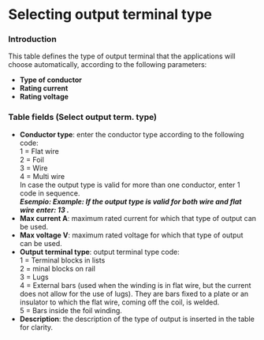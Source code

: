 # Selecting output terminal type

### Introduction
This table defines the type of output terminal that the applications will choose automatically, according to the following parameters:
- **Type of conductor** 
- **Rating current**
- **Rating voltage**


### Table fields (Select output term. type)

- **Conductor type**: enter the conductor type according to the following code:<br>
1 = Flat wire <br>
2 = Foil<br>
3 = Wire <br>
4 = Multi wire<br>
In case the output type is valid for more than one conductor, enter 1 code in sequence.<br>
***Esempio:
Example:
If the output type is valid for both wire and flat wire enter: 13
.***
- **Max current A**: maximum rated current for which that type of output can be used.
- **Max voltage V**: maximum rated voltage for which that type of output can be used.
- **Output terminal type**: output terminal type code: <br>
1 = Terminal blocks in lists <br>
2 = minal blocks on rail <br>
3 = Lugs <br>
4 = External bars (used when the winding is in flat wire, but the current does not allow for
       the use of lugs). 
       They are bars fixed to a plate or an insulator to which the flat wire, coming off the coil, is welded.<br>
5 = Bars inside the foil winding.
- **Description**: the description of the type of output is inserted in the table for clarity.
